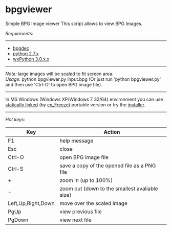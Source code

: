 bpgviewer
===========  
Simple BPG Image viewer
This script allows to view BPG Images.  

_Requirments:_  

---  
* [bpgdec](http://bellard.org/bpg/)  
* [python 2.7.x](https://www.python.org/)  
* [wxPython 3.0.x.x](http://www.wxpython.org/)  

---
_Note:_ large images will be scaled to fit screen area.  
_Usage:_ python bpgviewer.py input.bpg (Or just run 'python bpgviewer.py' and then use 'Ctrl-O' to open BPG image file). 

---  

In MS Windows (Windows XP/Windows 7 32/64) environment you can use [statically linked](https://github.com/asimba/pybpgviewer/releases/download/v1.0/bpgviewer-1.0-win32-portable.7z) (by [cx_Freeze](http://cx-freeze.sourceforge.net/)) portable version or try the [installer](https://github.com/asimba/pybpgviewer/releases/download/v1.0/bpgviewer-1.0-setup.zip).  

---
_Hot keys:_  

Key  | Action
----- | ------  
F1 | help message  
Esc | close  
Ctrl-O | open BPG image file  
Ctrl-S | save a copy of the opened file as a PNG file  
+ | zoom in (up to 100%)  
- | zoom out (down to the smallest avaliable size)  
Left,Up,Right,Down | move over the scaled image
PgUp | view previous file  
PgDown | view next file  
